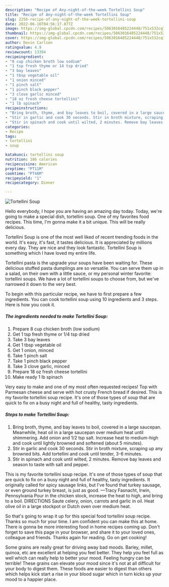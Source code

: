 ```yaml
---
description: "Recipe of Any-night-of-the-week Tortellini Soup"
title: "Recipe of Any-night-of-the-week Tortellini Soup"
slug: 2256-recipe-of-any-night-of-the-week-tortellini-soup
date: 2022-06-16T04:56:17.877Z
image: https://img-global.cpcdn.com/recipes/5063016485224448/751x532cq70/tortellini-soup-recipe-main-photo.jpg
thumbnail: https://img-global.cpcdn.com/recipes/5063016485224448/751x532cq70/tortellini-soup-recipe-main-photo.jpg
cover: https://img-global.cpcdn.com/recipes/5063016485224448/751x532cq70/tortellini-soup-recipe-main-photo.jpg
author: Devin Carlson
ratingvalue: 4.9
reviewcount: 13394
recipeingredient:
- "8 cup chicken broth low sodium"
- "1 tsp fresh thyme or 14 tsp dried"
- "3 bay leaves"
- "1 tbsp vegetable oil"
- "1 onion minced"
- "1 pinch salt"
- "1 pinch black pepper"
- "3 clove garlic minced"
- "18 oz fresh cheese tortellini"
- "1 lb spinach"
recipeinstructions:
- "Bring broth, thyme, and bay leaves to boil, covered in a large saucepan. Meanwhile, heat oil in a large saucepan over medium heat until shimmering. Add onion and 1/2 tsp salt. Increase heat to medium-high and cook until lightly browned and softened (about 5 minutes)."
- "Stir in garlic and cook 30 seconds. Stir in broth mixture, scraping up any browned bits. Add tortellini and cook until tender, 3-6 minutes."
- "Stir in spinach and cook until wilted, 2 minutes. Remove bay leaves and season to taste with salt and pepper."
categories:
- Recipe
tags:
- tortellini
- soup

katakunci: tortellini soup 
nutrition: 186 calories
recipecuisine: American
preptime: "PT11M"
cooktime: "PT46M"
recipeyield: "1"
recipecategory: Dinner

---
```



![Tortellini Soup](https://img-global.cpcdn.com/recipes/5063016485224448/751x532cq70/tortellini-soup-recipe-main-photo.jpg)

Hello everybody, I hope you are having an amazing day today. Today, we're going to make a special dish, tortellini soup. One of my favorites food recipes. This time, I'm gonna make it a bit unique. This will be really delicious.

Tortellini Soup is one of the most well liked of recent trending foods in the world. It's easy, it's fast, it tastes delicious. It is appreciated by millions every day. They are nice and they look fantastic. Tortellini Soup is something which I have loved my entire life.

Tortellini pasta is the upgrade your soups have been waiting for. These delicious stuffed pasta dumplings are so versatile. You can serve them up in a salad, on their own with a little sauce, or my personal winter favorite: tortellini soups. We have a lot of tortellini soups to choose from, but we&#39;ve narrowed it down to the very best.


To begin with this particular recipe, we have to first prepare a few ingredients. You can cook tortellini soup using 10 ingredients and 3 steps. Here is how you cook it.

<!--inarticleads1-->

##### The ingredients needed to make Tortellini Soup:

1. Prepare 8 cup chicken broth (low sodium)
1. Get 1 tsp fresh thyme or 1/4 tsp dried
1. Take 3 bay leaves
1. Get 1 tbsp vegetable oil
1. Get 1 onion, minced
1. Take 1 pinch salt
1. Take 1 pinch black pepper
1. Take 3 clove garlic, minced
1. Prepare 18 oz fresh cheese tortellini
1. Make ready 1 lb spinach


Very easy to make and one of my most often requested recipes! Top with Parmesan cheese and serve with hot crusty French bread if desired. This is my favorite tortellini soup recipe. It&#39;s one of those types of soup that are quick to fix on a busy night and full of healthy, tasty ingredients. 

<!--inarticleads2-->

##### Steps to make Tortellini Soup:

1. Bring broth, thyme, and bay leaves to boil, covered in a large saucepan. Meanwhile, heat oil in a large saucepan over medium heat until shimmering. Add onion and 1/2 tsp salt. Increase heat to medium-high and cook until lightly browned and softened (about 5 minutes).
1. Stir in garlic and cook 30 seconds. Stir in broth mixture, scraping up any browned bits. Add tortellini and cook until tender, 3-6 minutes.
1. Stir in spinach and cook until wilted, 2 minutes. Remove bay leaves and season to taste with salt and pepper.


This is my favorite tortellini soup recipe. It&#39;s one of those types of soup that are quick to fix on a busy night and full of healthy, tasty ingredients. It originally called for spicy sausage links, but I&#39;ve found that turkey sausage, or even ground turkey breast, is just as good. —Tracy Fasnacht, Irwin, Pennsylvania Pour in the chicken stock, increase the heat to high, and bring to a boil. DIRECTIONS Saute celery, onion, carrots and garlic in oil. Heat olive oil in a large stockpot or Dutch oven over medium heat. 

So that's going to wrap it up for this special food tortellini soup recipe. Thanks so much for your time. I am confident you can make this at home. There is gonna be more interesting food in home recipes coming up. Don't forget to save this page in your browser, and share it to your loved ones, colleague and friends. Thanks again for reading. Go on get cooking!

Some grains are really great for driving away bad moods. Barley, millet, quinoa, etc are excellent at helping you feel better. They help you feel full as well which can really help to better your mood. Feeling hungry can be terrible! These grains can elevate your mood since it's not at all difficult for your body to digest them. These foods are easier to digest than others which helps kick start a rise in your blood sugar which in turn kicks up your mood to a happier place.
